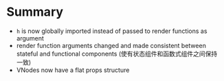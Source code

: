 # Summary

- `h` is now globally imported instead of passed to render functions as argument
- render function arguments changed and made consistent between stateful and functional components (使有状态组件和函数式组件之间保持一致)
- VNodes now have a flat props structure